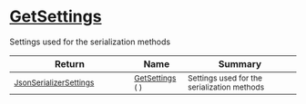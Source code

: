 # [GetSettings](./SerializationHelper-100664029.md)

Settings used for the serialization methods

| Return | Name | Summary | 
| --- | --- | --- | 
| <sub>[JsonSerializerSettings](./SerializationHelper-100664029.md)</sub><img width=200/>| <sub>[GetSettings](./SerializationHelper-100664029.md) (  )</sub>| <sub>Settings used for the serialization methods</sub><img width=200/>| <br>


